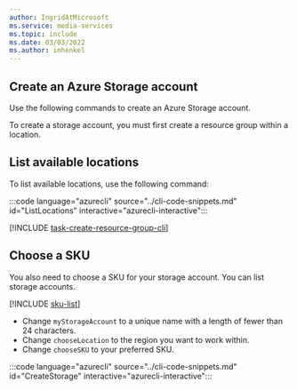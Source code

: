 ```yaml
---
author: IngridAtMicrosoft
ms.service: media-services 
ms.topic: include
ms.date: 03/03/2022
ms.author: inhenkel
---
```


<!-- ### Create a storage account -->

## Create an Azure Storage account

Use the following commands to create an Azure Storage account.

To create a storage account, you must first create a resource group within a location.

## List available locations

To list available locations, use the following command:

:::code language="azurecli" source="../cli-code-snippets.md" id="ListLocations" interactive="azurecli-interactive":::

[!INCLUDE [task-create-resource-group-cli](task-create-resource-group-cli.md)]

## Choose a SKU

You also need to choose a SKU for your storage account. You can list storage accounts.

[!INCLUDE [sku-list](sku-list.md)]

- Change `myStorageAccount` to a unique name with a length of fewer than 24 characters.
- Change `chooseLocation` to the region you want to work within. 
- Change `chooseSKU` to your preferred SKU.

:::code language="azurecli" source="../cli-code-snippets.md" id="CreateStorage" interactive="azurecli-interactive":::